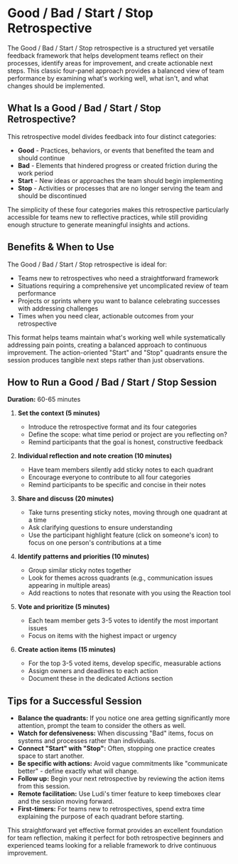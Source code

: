 # Good / Bad / Start / Stop Retrospective

The Good / Bad / Start / Stop retrospective is a structured yet versatile feedback framework that helps development teams reflect on their processes, identify areas for improvement, and create actionable next steps. This classic four-panel approach provides a balanced view of team performance by examining what's working well, what isn't, and what changes should be implemented.

## What Is a Good / Bad / Start / Stop Retrospective?

This retrospective model divides feedback into four distinct categories:

- **Good** - Practices, behaviors, or events that benefited the team and should continue
- **Bad** - Elements that hindered progress or created friction during the work period
- **Start** - New ideas or approaches the team should begin implementing
- **Stop** - Activities or processes that are no longer serving the team and should be discontinued

The simplicity of these four categories makes this retrospective particularly accessible for teams new to reflective practices, while still providing enough structure to generate meaningful insights and actions.

## Benefits & When to Use

The Good / Bad / Start / Stop retrospective is ideal for:

- Teams new to retrospectives who need a straightforward framework
- Situations requiring a comprehensive yet uncomplicated review of team performance
- Projects or sprints where you want to balance celebrating successes with addressing challenges
- Times when you need clear, actionable outcomes from your retrospective

This format helps teams maintain what's working well while systematically addressing pain points, creating a balanced approach to continuous improvement. The action-oriented "Start" and "Stop" quadrants ensure the session produces tangible next steps rather than just observations.

## How to Run a Good / Bad / Start / Stop Session

**Duration:** 60-65 minutes

1. **Set the context (5 minutes)**

   - Introduce the retrospective format and its four categories
   - Define the scope: what time period or project are you reflecting on?
   - Remind participants that the goal is honest, constructive feedback

2. **Individual reflection and note creation (10 minutes)**

   - Have team members silently add sticky notes to each quadrant
   - Encourage everyone to contribute to all four categories
   - Remind participants to be specific and concise in their notes

3. **Share and discuss (20 minutes)**

   - Take turns presenting sticky notes, moving through one quadrant at a time
   - Ask clarifying questions to ensure understanding
   - Use the participant highlight feature (click on someone's icon) to focus on one person's contributions at a time

4. **Identify patterns and priorities (10 minutes)**

   - Group similar sticky notes together
   - Look for themes across quadrants (e.g., communication issues appearing in multiple areas)
   - Add reactions to notes that resonate with you using the Reaction tool

5. **Vote and prioritize (5 minutes)**

   - Each team member gets 3-5 votes to identify the most important issues
   - Focus on items with the highest impact or urgency

6. **Create action items (15 minutes)**
   - For the top 3-5 voted items, develop specific, measurable actions
   - Assign owners and deadlines to each action
   - Document these in the dedicated Actions section

## Tips for a Successful Session

- **Balance the quadrants:** If you notice one area getting significantly more attention, prompt the team to consider the others as well.
- **Watch for defensiveness:** When discussing "Bad" items, focus on systems and processes rather than individuals.
- **Connect "Start" with "Stop":** Often, stopping one practice creates space to start another.
- **Be specific with actions:** Avoid vague commitments like "communicate better" - define exactly what will change.
- **Follow up:** Begin your next retrospective by reviewing the action items from this session.
- **Remote facilitation:** Use Ludi's timer feature to keep timeboxes clear and the session moving forward.
- **First-timers:** For teams new to retrospectives, spend extra time explaining the purpose of each quadrant before starting.

This straightforward yet effective format provides an excellent foundation for team reflection, making it perfect for both retrospective beginners and experienced teams looking for a reliable framework to drive continuous improvement.
